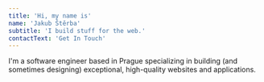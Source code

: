 ```yaml
---
title: 'Hi, my name is'
name: 'Jakub Štěrba'
subtitle: 'I build stuff for the web.'
contactText: 'Get In Touch'
---
```


I'm a software engineer based in Prague specializing in building (and sometimes designing) exceptional, high-quality websites and applications.
